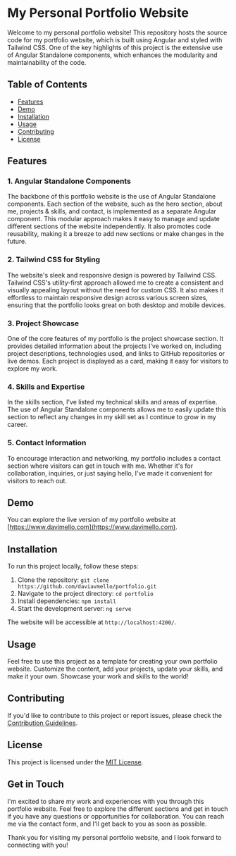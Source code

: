 # My Personal Portfolio Website

Welcome to my personal portfolio website! This repository hosts the source code for my portfolio website, which is built using Angular and styled with Tailwind CSS. One of the key highlights of this project is the extensive use of Angular Standalone components, which enhances the modularity and maintainability of the code.

## Table of Contents

- [Features](#features)
- [Demo](#demo)
- [Installation](#installation)
- [Usage](#usage)
- [Contributing](#contributing)
- [License](#license)

## Features

### 1. Angular Standalone Components

The backbone of this portfolio website is the use of Angular Standalone components. Each section of the website, such as the hero section, about me, projects & skills, and contact, is implemented as a separate Angular component. This modular approach makes it easy to manage and update different sections of the website independently. It also promotes code reusability, making it a breeze to add new sections or make changes in the future.

### 2. Tailwind CSS for Styling

The website's sleek and responsive design is powered by Tailwind CSS. Tailwind CSS's utility-first approach allowed me to create a consistent and visually appealing layout without the need for custom CSS. It also makes it effortless to maintain responsive design across various screen sizes, ensuring that the portfolio looks great on both desktop and mobile devices.

### 3. Project Showcase

One of the core features of my portfolio is the project showcase section. It provides detailed information about the projects I've worked on, including project descriptions, technologies used, and links to GitHub repositories or live demos. Each project is displayed as a card, making it easy for visitors to explore my work.

### 4. Skills and Expertise

In the skills section, I've listed my technical skills and areas of expertise. The use of Angular Standalone components allows me to easily update this section to reflect any changes in my skill set as I continue to grow in my career.

### 5. Contact Information

To encourage interaction and networking, my portfolio includes a contact section where visitors can get in touch with me. Whether it's for collaboration, inquiries, or just saying hello, I've made it convenient for visitors to reach out.

## Demo

You can explore the live version of my portfolio website at [https://www.davimello.com](https://www.davimello.com).

## Installation

To run this project locally, follow these steps:

1. Clone the repository: `git clone https://github.com/daviavmello/portfolio.git`
2. Navigate to the project directory: `cd portfolio`
3. Install dependencies: `npm install`
4. Start the development server: `ng serve`

The website will be accessible at `http://localhost:4200/`.

## Usage

Feel free to use this project as a template for creating your own portfolio website. Customize the content, add your projects, update your skills, and make it your own. Showcase your work and skills to the world!

## Contributing

If you'd like to contribute to this project or report issues, please check the [Contribution Guidelines](CONTRIBUTING.md).

## License

This project is licensed under the [MIT License](LICENSE).

## Get in Touch

I'm excited to share my work and experiences with you through this portfolio website. Feel free to explore the different sections and get in touch if you have any questions or opportunities for collaboration. You can reach me via the contact form, and I'll get back to you as soon as possible.

Thank you for visiting my personal portfolio website, and I look forward to connecting with you!
